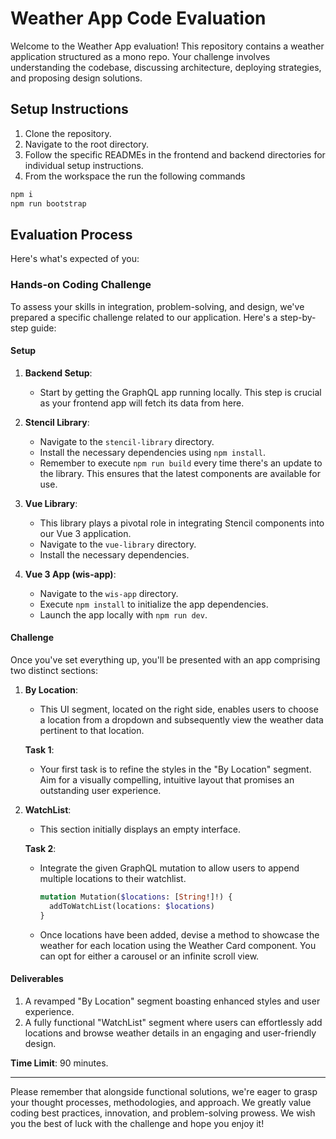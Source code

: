 # Weather App Code Evaluation

Welcome to the Weather App evaluation! This repository contains a weather application structured as a mono repo. Your challenge involves understanding the codebase, discussing architecture, deploying strategies, and proposing design solutions.

## Setup Instructions

1. Clone the repository.
2. Navigate to the root directory.
3. Follow the specific READMEs in the frontend and backend directories for individual setup instructions.
4. From the workspace the run the following commands

```bash
npm i
npm run bootstrap
```

## Evaluation Process

Here's what's expected of you:

### Hands-on Coding Challenge

To assess your skills in integration, problem-solving, and design, we've prepared a specific challenge related to our application. Here's a step-by-step guide:

#### Setup

1. **Backend Setup**:

   - Start by getting the GraphQL app running locally. This step is crucial as your frontend app will fetch its data from here.

2. **Stencil Library**:

   - Navigate to the `stencil-library` directory.
   - Install the necessary dependencies using `npm install`.
   - Remember to execute `npm run build` every time there's an update to the library. This ensures that the latest components are available for use.

3. **Vue Library**:

   - This library plays a pivotal role in integrating Stencil components into our Vue 3 application.
   - Navigate to the `vue-library` directory.
   - Install the necessary dependencies.

4. **Vue 3 App (wis-app)**:
   - Navigate to the `wis-app` directory.
   - Execute `npm install` to initialize the app dependencies.
   - Launch the app locally with `npm run dev`.

#### Challenge

Once you've set everything up, you'll be presented with an app comprising two distinct sections:

1. **By Location**:

   - This UI segment, located on the right side, enables users to choose a location from a dropdown and subsequently view the weather data pertinent to that location.

   **Task 1**:

   - Your first task is to refine the styles in the "By Location" segment. Aim for a visually compelling, intuitive layout that promises an outstanding user experience.

2. **WatchList**:

   - This section initially displays an empty interface.

   **Task 2**:

   - Integrate the given GraphQL mutation to allow users to append multiple locations to their watchlist.

     ```graphql
     mutation Mutation($locations: [String!]!) {
       addToWatchList(locations: $locations)
     }
     ```

   - Once locations have been added, devise a method to showcase the weather for each location using the Weather Card component. You can opt for either a carousel or an infinite scroll view.

#### Deliverables

1. A revamped "By Location" segment boasting enhanced styles and user experience.
2. A fully functional "WatchList" segment where users can effortlessly add locations and browse weather details in an engaging and user-friendly design.

**Time Limit**: 90 minutes.

---

Please remember that alongside functional solutions, we're eager to grasp your thought processes, methodologies, and approach. We greatly value coding best practices, innovation, and problem-solving prowess. We wish you the best of luck with the challenge and hope you enjoy it!
